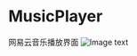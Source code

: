 # MusicPlayer
网易云音乐播放界面
  ![Image text](https://github.com/zzuljs/CppLearning/blob/master/CppLearning/raw/master/Itachi.jpg？imageMogr2/auto-orient/strip%7CimageView2/2/w/360)

